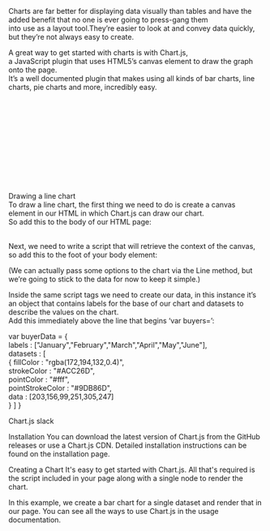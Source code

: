 <section>
Charts are far better for displaying data visually than tables and have the added benefit that no one is ever going to press-gang them <br>
into use as a layout tool.They’re easier to look at and convey data quickly, but they’re not always easy to create.<br>

A great way to get started with charts is with Chart.js,<br>
a JavaScript plugin that uses HTML5’s canvas element to draw the graph onto the page.<br>
It’s a well documented plugin that makes using all kinds of bar charts, line charts, pie charts and more, incredibly easy.<br>



<!DOCTYPE html><br>
<html lang="en"><br>
    <head><br>
        <meta charset="utf-8" /><br>
        <title>Chart.js demo</title><br>
        <script src='Chart.min.js'></script><br>
    </head><br>
    <body><br>
    </body><br>
</html><br>
 

Drawing a line chart<br>
To draw a line chart, the first thing we need to do is create a canvas element in our HTML in which Chart.js can draw our chart. <br>
So add this to the body of our HTML page:

<canvas id="buyers" width="600" height="400"></canvas> <br>
Next, we need to write a script that will retrieve the context of the canvas, so add this to the foot of your body element:<br>

<script><br>
    var buyers = document.getElementById('buyers').getContext('2d');<br>
    new Chart(buyers).Line(buyerData);<br>
</script>
(We can actually pass some options to the chart via the Line method, but we’re going to stick to the data for now to keep it simple.)<br>

Inside the same script tags we need to create our data,
in this instance it’s an object that contains labels for the base of our chart and datasets to describe the values on the chart. <br>
Add this immediately above the line that begins ‘var buyers=’:<br>

var buyerData = {<br>
	labels : ["January","February","March","April","May","June"],<br>
	datasets : [<br>
		{
			fillColor : "rgba(172,194,132,0.4)",<br>
			strokeColor : "#ACC26D",<br>
			pointColor : "#fff",<br>
			pointStrokeColor : "#9DB86D",<br>
			data : [203,156,99,251,305,247]<br>
		}
	]
}
<br>
</section>
Chart.js
slack

Installation
You can download the latest version of Chart.js from the GitHub releases or use a Chart.js CDN. Detailed installation instructions can be found on the installation page.

Creating a Chart
It's easy to get started with Chart.js. All that's required is the script included in your page along with a single <canvas> node to render the chart.

In this example, we create a bar chart for a single dataset and render that in our page. You can see all the ways to use Chart.js in the usage documentation.

<canvas id="myChart" width="400" height="400"></canvas>
<script>
var ctx = document.getElementById('myChart').getContext('2d');
var myChart = new Chart(ctx, {
    type: 'bar',
    data: {
        labels: ['Red', 'Blue', 'Yellow', 'Green', 'Purple', 'Orange'],
        datasets: [{
            label: '# of Votes',
            data: [12, 19, 3, 5, 2, 3],
            backgroundColor: [
                'rgba(255, 99, 132, 0.2)',
                'rgba(54, 162, 235, 0.2)',
                'rgba(255, 206, 86, 0.2)',
                'rgba(75, 192, 192, 0.2)',
                'rgba(153, 102, 255, 0.2)',
                'rgba(255, 159, 64, 0.2)'
            ],
            borderColor: [
                'rgba(255, 99, 132, 1)',
                'rgba(54, 162, 235, 1)',
                'rgba(255, 206, 86, 1)',
                'rgba(75, 192, 192, 1)',
                'rgba(153, 102, 255, 1)',
                'rgba(255, 159, 64, 1)'
            ],
            borderWidth: 1
        }]
    },
    options: {
        scales: {
            yAxes: [{
                ticks: {
                    beginAtZero: true
                }
            }]
        }
    }
});
</script>
